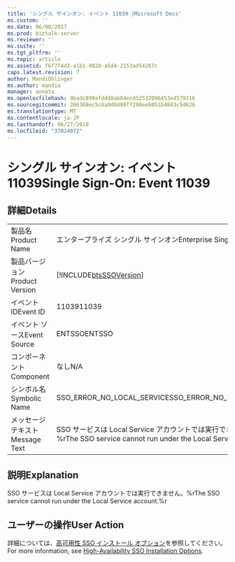 ```yaml
---
title: 'シングル サインオン: イベント 11039 |Microsoft Docs'
ms.custom: ''
ms.date: 06/08/2017
ms.prod: biztalk-server
ms.reviewer: ''
ms.suite: ''
ms.tgt_pltfrm: ''
ms.topic: article
ms.assetid: f6f7f4d3-a1b1-4828-a5d4-2153ad54267c
caps.latest.revision: 7
author: MandiOhlinger
ms.author: mandia
manager: anneta
ms.openlocfilehash: 9badc899afddd8ab84ecd52532096453e4579316
ms.sourcegitcommit: 266308ec5c6a9d8d80ff298ee6051b4843c5d626
ms.translationtype: MT
ms.contentlocale: ja-JP
ms.lasthandoff: 06/27/2018
ms.locfileid: "37024072"
---
```

# <a name="single-sign-on-event-11039"></a><span data-ttu-id="0e43e-102">シングル サインオン: イベント 11039</span><span class="sxs-lookup"><span data-stu-id="0e43e-102">Single Sign-On: Event 11039</span></span>
## <a name="details"></a><span data-ttu-id="0e43e-103">詳細</span><span class="sxs-lookup"><span data-stu-id="0e43e-103">Details</span></span>  
  
|                 |                                                               |
|-----------------|---------------------------------------------------------------|
|  <span data-ttu-id="0e43e-104">製品名</span><span class="sxs-lookup"><span data-stu-id="0e43e-104">Product Name</span></span>   |                   <span data-ttu-id="0e43e-105">エンタープライズ シングル サインオン</span><span class="sxs-lookup"><span data-stu-id="0e43e-105">Enterprise Single Sign-On</span></span>                   |
| <span data-ttu-id="0e43e-106">製品バージョン</span><span class="sxs-lookup"><span data-stu-id="0e43e-106">Product Version</span></span> |  [!INCLUDE[btsSSOVersion](../includes/btsssoversion-md.md)]   |
|    <span data-ttu-id="0e43e-107">イベント ID</span><span class="sxs-lookup"><span data-stu-id="0e43e-107">Event ID</span></span>     |                             <span data-ttu-id="0e43e-108">11039</span><span class="sxs-lookup"><span data-stu-id="0e43e-108">11039</span></span>                             |
|  <span data-ttu-id="0e43e-109">イベント ソース</span><span class="sxs-lookup"><span data-stu-id="0e43e-109">Event Source</span></span>   |                            <span data-ttu-id="0e43e-110">ENTSSO</span><span class="sxs-lookup"><span data-stu-id="0e43e-110">ENTSSO</span></span>                             |
|    <span data-ttu-id="0e43e-111">コンポーネント</span><span class="sxs-lookup"><span data-stu-id="0e43e-111">Component</span></span>    |                              <span data-ttu-id="0e43e-112">なし</span><span class="sxs-lookup"><span data-stu-id="0e43e-112">N/A</span></span>                              |
|  <span data-ttu-id="0e43e-113">シンボル名</span><span class="sxs-lookup"><span data-stu-id="0e43e-113">Symbolic Name</span></span>  |                  <span data-ttu-id="0e43e-114">SSO_ERROR_NO_LOCAL_SERVICE</span><span class="sxs-lookup"><span data-stu-id="0e43e-114">SSO_ERROR_NO_LOCAL_SERVICE</span></span>                   |
|  <span data-ttu-id="0e43e-115">メッセージ テキスト</span><span class="sxs-lookup"><span data-stu-id="0e43e-115">Message Text</span></span>   | <span data-ttu-id="0e43e-116">SSO サービスは Local Service アカウントでは実行できません。%r</span><span class="sxs-lookup"><span data-stu-id="0e43e-116">The SSO service cannot run under the Local Service account.%r</span></span> |
  
## <a name="explanation"></a><span data-ttu-id="0e43e-117">説明</span><span class="sxs-lookup"><span data-stu-id="0e43e-117">Explanation</span></span>  
 <span data-ttu-id="0e43e-118">SSO サービスは Local Service アカウントでは実行できません。%r</span><span class="sxs-lookup"><span data-stu-id="0e43e-118">The SSO service cannot run under the Local Service account.%r</span></span>  
  
## <a name="user-action"></a><span data-ttu-id="0e43e-119">ユーザーの操作</span><span class="sxs-lookup"><span data-stu-id="0e43e-119">User Action</span></span>  
 <span data-ttu-id="0e43e-120">詳細については、[高可用性 SSO インストール オプション](../core/high-availability-sso-installation-options.md)を参照してください。</span><span class="sxs-lookup"><span data-stu-id="0e43e-120">For more information, see [High-Availability SSO Installation Options](../core/high-availability-sso-installation-options.md).</span></span>